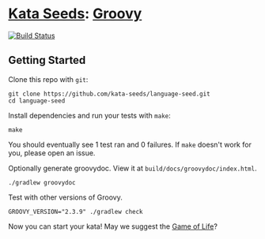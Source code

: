 # [Kata Seeds](http://kata-seeds.github.io): [Groovy][groovy]

[![Build Status][travis-svg]][travis]

## Getting Started

Clone this repo with `git`:

    git clone https://github.com/kata-seeds/language-seed.git
    cd language-seed

Install dependencies and run your tests with `make`:

    make

You should eventually see 1 test ran and 0 failures. If `make` doesn't work for
you, please open an issue.

Optionally generate groovydoc.  View it at `build/docs/groovydoc/index.html`.

    ./gradlew groovydoc

Test with other versions of Groovy.

    GROOVY_VERSION="2.3.9" ./gradlew check

Now you can start your kata! May we suggest the [Game of Life][GoL]?

[GoL]: http://en.wikipedia.org/wiki/Conway's_Game_of_Life
[groovy]: http://groovy-lang.org/
[travis]: https://travis-ci.org/kata-seeds/groovy-gradle-seed
[travis-svg]: https://travis-ci.org/kata-seeds/groovy-gradle-seed.svg?branch=master
